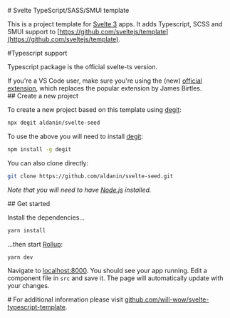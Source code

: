 \# Svelte TypeScript/SASS/SMUI template

This is a project template for [Svelte 3](https://svelte.dev) apps. It adds Typescript, SCSS and SMUI support to [https://github.com/sveltejs/template](https://github.com/sveltejs/template).  

\#Typescript support 

Typescript package is the official svelte-ts version. 

If you're a VS Code user, make sure you're using the (new) [official extension](https://marketplace.visualstudio.com/items?itemName=svelte.svelte-vscode), which replaces the popular extension by James Birtles.  
\#\# Create a new project

To create a new project based on this template using [degit](https://github.com/Rich-Harris/degit):

```bash
npx degit aldanin/svelte-seed
```

To use the above you will need to install [degit](https://github.com/Rich-Harris/degit):

```bash 
npm install -g degit
```

You can also clone directly:

```bash
git clone https://github.com/aldanin/svelte-seed.git
```



_Note that you will need to have [Node.js](https://nodejs.org) installed._

\#\# Get started

Install the dependencies...

```bash
yarn install
```

...then start [Rollup](https://rollupjs.org):

```bash
yarn dev
```

Navigate to [localhost:8000](http://localhost:8000). You should see your app running. Edit a component file in `src` and save it. The page will automatically update with your changes.

\# For additional information please visit [github.com/will-wow/svelte-typescript-template](https://github.com/will-wow/svelte-typescript-template).
